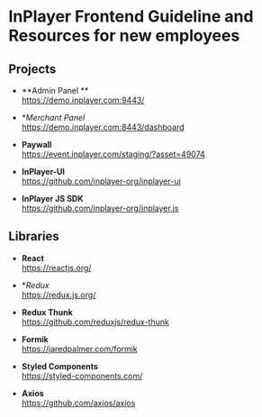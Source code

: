 # InPlayer Frontend Guideline and Resources for new employees

## Projects

- **Admin Panel **  
  https://demo.inplayer.com:9443/

- **Merchant Panel*  
  https://demo.inplayer.com:8443/dashboard

- **Paywall**  
  https://event.inplayer.com/staging/?asset=49074
  
- **InPlayer-UI**  
  https://github.com/inplayer-org/inplayer-ui
  
- **InPlayer JS SDK**  
  https://github.com/inplayer-org/inplayer.js


## Libraries

- **React**  
  https://reactjs.org/ 

- **Redux*  
  https://redux.js.org/

- **Redux Thunk**  
  https://github.com/reduxjs/redux-thunk
  
- **Formik**  
  https://jaredpalmer.com/formik
  
- **Styled Components**  
  https://styled-components.com/
  
- **Axios**  
  https://github.com/axios/axios
